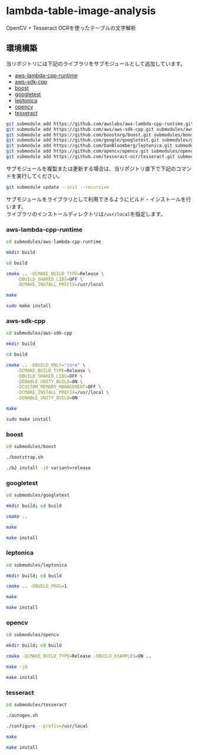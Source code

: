 # lambda-table-image-analysis
OpenCV + Tesseract OCRを使ったテーブルの文字解析


## 環境構築

当リポジトリには下記のライブラリをサブモジュールとして追加しています。  

 - [aws-lambda-cpp-runtime](https://github.com/awslabs/aws-lambda-cpp)
 - [aws-sdk-cpp](https://github.com/aws/aws-sdk-cpp.git)
 - [boost](https://www.boost.org/doc/libs/1_75_0/more/getting_started/unix-variants.html)
 - [googletest](https://github.com/google/googletest/blob/master/googletest/README.md)
 - [leptonica](http://www.leptonica.org/source/README.html)
 - [opencv](https://docs.opencv.org/master/df/d65/tutorial_table_of_content_introduction.html)
 - [tesseract](https://tesseract-ocr.github.io/tessdoc/Compiling.html)

```sh
git submodule add https://github.com/awslabs/aws-lambda-cpp-runtime.git submodules/aws-lambda-cpp-runtime
git submodule add https://github.com/aws/aws-sdk-cpp.git submodules/aws-sdk-cpp
git submodule add https://github.com/boostorg/boost.git submodules/boost
git submodule add https://github.com/google/googletest.git submodules/googletest
git submodule add https://github.com/DanBloomberg/leptonica.git submodules/leptonica
git submodule add https://github.com/opencv/opencv.git submodules/opencv
git submodule add https://github.com/tesseract-ocr/tesseract.git submodules/tesseract
```

サブモジュールを複製または更新する場合は、当リポジトリ直下で下記のコマンドを実行してください。

```sh
git submodule update --init --recursive
```

サブモジュールをライブラリとして利用できるようにビルド・インストールを行います。  
ライブラリのインストールディレクトリは`/usr/local`を指定します。


### aws-lambda-cpp-runtime

```sh
cd submodules/aws-lambda-cpp-runtime

mkdir build

cd build

cmake .. -DCMAKE_BUILD_TYPE=Release \
    -DBUILD_SHARED_LIBS=OFF \
    -DCMAKE_INSTALL_PREFIX=/usr/local

make

sudo make install
```

### aws-sdk-cpp

```sh
cd submodules/aws-sdk-cpp

mkdir build

cd build

cmake .. -DBUILD_ONLY="core" \
    -DCMAKE_BUILD_TYPE=Release \
    -DBUILD_SHARED_LIBS=OFF \
    -DENABLE_UNITY_BUILD=ON \
    -DCUSTOM_MEMORY_MANAGEMENT=OFF \
    -DCMAKE_INSTALL_PREFIX=/usr/local \
    -DENABLE_UNITY_BUILD=ON

make

sudo make install
```

### boost

```sh
cd submodules/boost

./bootstrap.sh

./b2 install -j8 variant=release 
```

### googletest

```sh
cd submodules/googletest

mkdir build; cd build

cmake ..

make

make install
```

### leptonica

```sh
cd submodules/leptonica

mkdir build; cd build

cmake .. -DBUILD_PROG=1

make

make install
```

### opencv

```sh
cd submodules/opencv

mkdir build; cd build

cmake -DCMAKE_BUILD_TYPE=Release -DBUILD_EXAMPLES=ON ..

make -j8

make install
```

### tesseract

```sh
cd submodules/tesseract

./autogen.sh

./configure --prefix=/usr/local

make

make install
```
